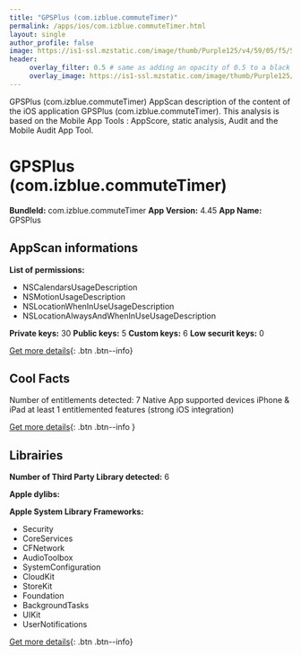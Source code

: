 ```yaml
---
title: "GPSPlus (com.izblue.commuteTimer)"
permalink: /apps/ios/com.izblue.commuteTimer.html
layout: single
author_profile: false
image: https://is1-ssl.mzstatic.com/image/thumb/Purple125/v4/59/05/f5/5905f539-42e3-739d-a348-b67b613924c9/AppIcon-1x_U007emarketing-0-6-0-85-220.jpeg/512x512bb.jpg
header: 
     overlay_filter: 0.5 # same as adding an opacity of 0.5 to a black background
     overlay_image: https://is1-ssl.mzstatic.com/image/thumb/Purple125/v4/59/05/f5/5905f539-42e3-739d-a348-b67b613924c9/AppIcon-1x_U007emarketing-0-6-0-85-220.jpeg/512x512bb.jpg
---
```

GPSPlus (com.izblue.commuteTimer) AppScan description of the content of the iOS application GPSPlus (com.izblue.commuteTimer). This analysis is based on the Mobile App Tools : AppScore, static analysis, Audit and the Mobile Audit App Tool.

# GPSPlus (com.izblue.commuteTimer)

**BundleId:** com.izblue.commuteTimer
**App Version:** 4.45
**App Name:** GPSPlus


## AppScan informations 

**List of permissions:** 
- NSCalendarsUsageDescription
- NSMotionUsageDescription
- NSLocationWhenInUseUsageDescription
- NSLocationAlwaysAndWhenInUseUsageDescription
  
  
**Private keys:** 30
**Public keys:** 5
**Custom keys:** 6
**Low securit keys:** 0
  
[Get more details](/pricing.html){: .btn .btn--info}

## Cool Facts

Number of entitlements detected: 7
Native App
supported devices iPhone & iPad
at least 1 entitlemented features (strong iOS integration)
  
[Get more details](/pricing.html){: .btn .btn--info }

## Librairies 
**Number of Third Party Library detected:** 6


**Apple dylibs:**


**Apple System Library Frameworks:**
- Security
- CoreServices
- CFNetwork
- AudioToolbox
- SystemConfiguration
- CloudKit
- StoreKit
- Foundation
- BackgroundTasks
- UIKit
- UserNotifications


  
[Get more details](/pricing.html){: .btn .btn--info}

